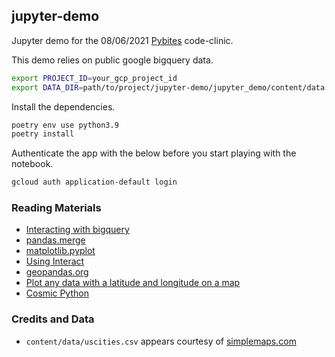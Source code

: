 ## jupyter-demo

Jupyter demo for the 08/06/2021 [Pybites](https://pybit.es/) code-clinic.

This demo relies on public google bigquery data.

```bash
export PROJECT_ID=your_gcp_project_id
export DATA_DIR=path/to/project/jupyter-demo/jupyter_demo/content/data
```

Install the dependencies.
```bash
poetry env use python3.9
poetry install
```

Authenticate the app with the below before you start playing with the notebook.
```bash
gcloud auth application-default login
```


### Reading Materials
- [Interacting with bigquery](https://github.com/googleapis/python-bigquery/blob/35627d145a41d57768f19d4392ef235928e00f72/samples/client_query_destination_table.py)
- [pandas.merge](https://pandas.pydata.org/pandas-docs/stable/reference/api/pandas.merge.html)
- [matplotlib.pyplot](https://matplotlib.org/stable/api/_as_gen/matplotlib.pyplot.html?highlight=pyplot%20plot#module-matplotlib.pyplot)
- [Using Interact](https://ipywidgets.readthedocs.io/en/stable/examples/Using%20Interact.html#Basic-interact)
- [geopandas.org](https://geopandas.org/docs/user_guide/mapping.html)
- [Plot any data with a latitude and longitude on a map](https://towardsdatascience.com/geopandas-101-plot-any-data-with-a-latitude-and-longitude-on-a-map-98e01944b972)
- [Cosmic Python](https://www.cosmicpython.com/)

### Credits and Data
- `content/data/uscities.csv` appears courtesy of [simplemaps.com](https://simplemaps.com/data/us-cities.)
